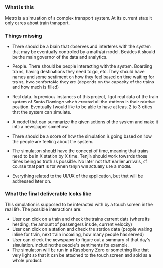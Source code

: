 ### What is this

Metro is a simulation of a complex transport system. At its current state it only cares about train transport.

### Things missing

- There should be a brain that observes and interferes with the system that may be eventually controlled by a math/ai model. Besides it should be the main governor of the data and analytics.
- People. There should be people interacting with the system. Boarding trains, having destinations they need to go, etc. They should have names and some sentiment on how they feel based on time waiting for trains, hwo confortable they are (depends on the capacity of the trains and how much is filled)
- Real data. In previous instances of this project, I got real data of the train system of Santo Domingo which created all the stations in their relative position. Eventually I would like to be able to have at least 2 to 3 cities that the system can simulate.
- A model that can summarize the given actions of the system and make it into a newspaper somehow.
- There should be a score of how the simulation is going based on how the people are feeling about the system.

- The simulation should have the concept of time, meaning that trains need to be in X station by X time. Tenjin should work towards those times being as truth as possible. No later not that earlier arrivals, of course that part is for when tenjin will actually use a model.
- Everything related to the UI/UX of the application, but that will be addressed later on.

### What the final deliverable looks like

This simulation is supposed to be interacted with by a touch screen in the real life.
The possible interactions are:

- User can click on a train and check the trains current data (where its heading, the amount of passengers inside, current velocity)
- User can click on a station and check the station data (people waiting inline for train, next train incoming, how many people has served)
- User can check the newspaper to figure out a summary of that day's simulation, including the people's sentiments for example.
- The simulation will be run in a Raspberry Zero or something like that very light so that it can be attached to the touch screen and sold as a whole product.
